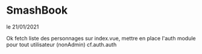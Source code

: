 # SmashBook

le 21/01/2021

Ok fetch liste des personnages sur index.vue, mettre en place l'auth module pour tout utilisateur (nonAdmin) cf.auth.auth